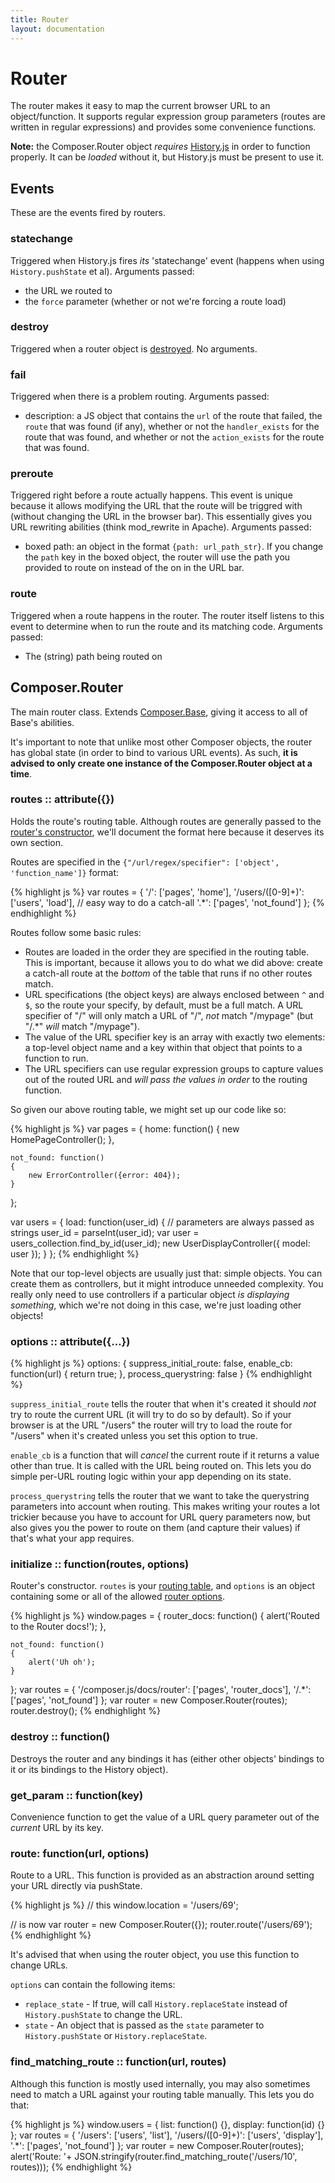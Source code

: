 ```yaml
---
title: Router
layout: documentation
---
```


# Router

The router makes it easy to map the current browser URL to an object/function.
It supports regular expression group parameters (routes are written in regular
expressions) and provides some convenience functions.

__Note:__ the Composer.Router object *requires* [History.js](https://github.com/browserstate/history.js/)
in order to function properly. It can be *loaded* without it, but History.js
must be present to use it.

## Events

These are the events fired by routers.

### statechange

Triggered when History.js fires *its* 'statechange' event (happens when using
`History.pushState` et al). Arguments passed:

- the URL we routed to
- the `force` parameter (whether or not we're forcing a route load)

### destroy

Triggered when a router object is [destroyed](#destroy-1). No arguments.

### fail

Triggered when there is a problem routing. Arguments passed:

- description: a JS object that contains the `url` of the route that failed, the
`route` that was found (if any), whether or not the `handler_exists` for the
route that was found, and whether or not the `action_exists` for the route that
was found.

### preroute

Triggered right before a route actually happens. This event is unique because it
allows modifying the URL that the route will be triggred with (without changing
the URL in the browser bar). This essentially gives you URL rewriting abilities
(think mod_rewrite in Apache). Arguments passed:

- boxed path: an object in the format `{path: url_path_str}`. If you change the
`path` key in the boxed object, the router will use the path you provided to
route on instead of the on in the URL bar.

### route

Triggered when a route happens in the router. The router itself listens to this
event to determine when to run the route and its matching code. Arguments
passed:

- The (string) path being routed on

## Composer.Router

The main router class. Extends [Composer.Base](/composer.js/docs/base), giving
it access to all of Base's abilities.

It's important to note that unlike most other Composer objects, the router has
global state (in order to bind to various URL events). As such, __it is advised
to only create one instance of the Composer.Router object at a time__.

### routes :: attribute({})

Holds the route's routing table. Although routes are generally passed to the
[router's constructor](#initialize), we'll document the format here because it
deserves its own section.

Routes are specified in the `{"/url/regex/specifier": ['object', 'function_name']}`
format:

<div class="noeval">
{% highlight js %}
var routes = {
    '/': ['pages', 'home'],
    '/users/([0-9]+)': ['users', 'load'],
    // easy way to do a catch-all
    '.*': ['pages', 'not_found']
};
{% endhighlight %}
</div>

Routes follow some basic rules:

- Routes are loaded in the order they are specified in the routing table. This
is important, because it allows you to do what we did above: create a catch-all
route at the *bottom* of the table that runs if no other routes match.
- URL specifications (the object keys) are always enclosed between `^` and `$`,
so the route your specify, by default, must be a full match. A URL specifier of
"/" will only match a URL of "/", *not* match "/mypage" (but "/.\*" *will* match
"/mypage").
- The value of the URL specifier key is an array with exactly two elements: a
top-level object name and a key within that object that points to a function to
run.
- The URL specifiers can use regular expression groups to capture values out of
the routed URL and *will pass the values in order* to the routing function.

So given our above routing table, we might set up our code like so:

<div class="noeval">
{% highlight js %}
var pages = {
    home: function()
    {
        new HomePageController();
    },

    not_found: function()
    {
        new ErrorController({error: 404});
    }
};

var users = {
    load: function(user_id)
    {
        // parameters are always passed as strings
        user_id = parseInt(user_id);
        var user = users_collection.find_by_id(user_id);
        new UserDisplayController({ model: user });
    }
};
{% endhighlight %}
</div>

Note that our top-level objects are usually just that: simple objects. You can
create them as controllers, but it might introduce unneeded complexity. You
really only need to use controllers if a particular object *is displaying
something*, which we're not doing in this case, we're just loading other
objects!

### options :: attribute({...})

<div class="noeval">
{% highlight js %}
options: {
    suppress_initial_route: false,
    enable_cb: function(url) { return true; },
    process_querystring: false
}
{% endhighlight %}
</div>

`suppress_initial_route` tells the router that when it's created it should *not*
try to route the current URL (it will try to do so by default). So if your
browser is at the URL "/users" the router will try to load the route for
"/users" when it's created unless you set this option to true.

`enable_cb` is a function that will *cancel* the current route if it returns a
value other than true. It is called with the URL being routed on. This lets you
do simple per-URL routing logic within your app depending on its state. 

`process_querystring` tells the router that we want to take the querystring
parameters into account when routing. This makes writing your routes a lot
trickier because you have to account for URL query parameters now, but also
gives you the power to route on them (and capture their values) if that's what
your app requires.

### initialize :: function(routes, options)

Router's constructor. `routes` is your [routing table](#routes), and `options`
is an object containing some or all of the allowed [router options](#options).

{% highlight js %}
window.pages = {
    router_docs: function()
    {
        alert('Routed to the Router docs!');
    },

    not_found: function()
    {
        alert('Uh oh');
    }
};
var routes = {
    '/composer.js/docs/router': ['pages', 'router_docs'],
    '/.*': ['pages', 'not_found']
};
var router = new Composer.Router(routes);
router.destroy();
{% endhighlight %}

### destroy :: function()

Destroys the router and any bindings it has (either other objects' bindings to
it or its bindings to the History object).

### get_param :: function(key)

Convenience function to get the value of a URL query parameter out of the
*current* URL by its key.

### route: function(url, options)

Route to a URL. This function is provided as an abstraction around setting your
URL directly via pushState.

<div class="noeval">
{% highlight js %}
// this
window.location = '/users/69';

// is now
var router = new Composer.Router({});
router.route('/users/69');
{% endhighlight %}
</div>

It's advised that when using the router object, you use this function to change
URLs.

`options` can contain the following items:

- `replace_state` - If true, will call `History.replaceState` instead of
`History.pushState` to change the URL.
- `state` - An object that is passed as the `state` parameter to
`History.pushState` or `History.replaceState`.

### find_matching_route :: function(url, routes)

Although this function is mostly used internally, you may also sometimes need to
match a URL against your routing table manually. This lets you do that:

{% highlight js %}
window.users = {
    list: function() {},
    display: function(id) {}
};
var routes = {
    '/users': ['users', 'list'],
    '/users/([0-9]+)': ['users', 'display'],
    '.*': ['pages', 'not_found']
};
var router = new Composer.Router(routes);
alert('Route: '+ JSON.stringify(router.find_matching_route('/users/10', routes)));
{% endhighlight %}


